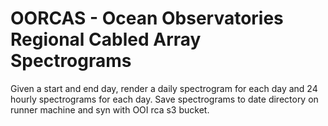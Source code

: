 # OORCAS - Ocean Observatories Regional Cabled Array Spectrograms

Given a start and end day, render a daily spectrogram for each day and 24 hourly spectrograms
for each day. Save spectrograms to date directory on runner machine and syn with OOI
rca s3 bucket.